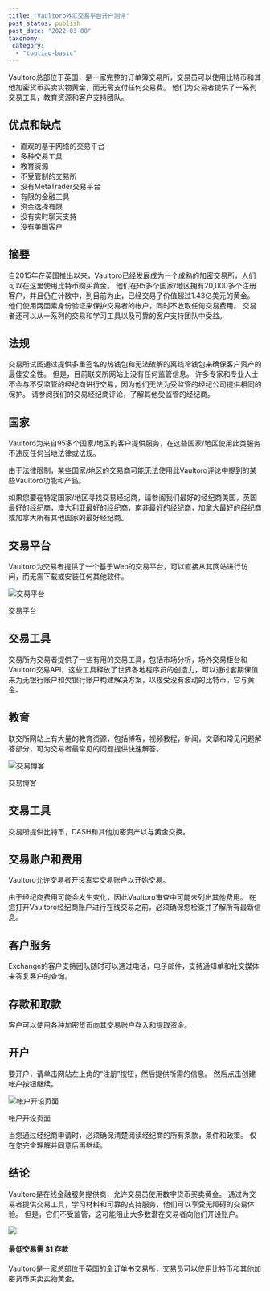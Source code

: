 ```yaml
---
title: "Vaultoro外汇交易平台开户测评"
post_status: publish
post_date: "2022-03-08"
taxonomy:
 category: 
  - "toutiao-basic"
---
```


Vaultoro总部位于英国，是一家完整的订单簿交易所，交易员可以使用比特币和其他加密货币买卖实物黄金，而无需支付任何交易费。 他们为交易者提供了一系列交易工具，教育资源和客户支持团队。

## 优点和缺点
- 直观的基于网络的交易平台
- 多种交易工具
- 教育资源
- 不受管制的交易所
- 没有MetaTrader交易平台
- 有限的金融工具
- 资金选择有限
- 没有实时聊天支持
- 没有美国客户


## 摘要

自2015年在英国推出以来，Vaultoro已经发展成为一个成熟的加密交易所，人们可以在这里使用比特币购买黄金。 他们在95多个国家/地区拥有20,000多个注册客户，并且仍在计数中，到目前为止，已经交易了价值超过1.43亿美元的黄金。 他们使用两因素身份验证来保护交易者的帐户，同时不收取任何交易费用。 交易者还可以从一系列的交易和学习工具以及可靠的客户支持团队中受益。

## 法规

交易所试图通过提供多重签名的热钱包和无法破解的离线冷钱包来确保客户资产的最佳安全性。 但是，目前联交所网站上没有任何监管信息。 许多专家和专业人士不会与不受监管的经纪商进行交易，因为他们无法为受监管的经纪公司提供相同的保护。 请参阅我们的交易经纪商评论，了解其他受监管的经纪商。

## 国家

Vaultoro为来自95多个国家/地区的客户提供服务，在这些国家/地区使用此类服务​​不违反任何当地法律或法规。

由于法律限制，某些国家/地区的交易商可能无法使用此Vaultoro评论中提到的某些Vaultoro功能和产品。

如果您要在特定国家/地区寻找交易经纪商，请参阅我们最好的经纪商美国，英国最好的经纪商，澳大利亚最好的经纪商，南非最好的经纪商，加拿大最好的经纪商或加拿大所有其他国家的最好经纪商。

## 交易平台

Vaultoro为交易者提供了一个基于Web的交易平台，可以直接从其网站进行访问，而无需下载或安装任何其他软件。

![交易平台](https://cdn.fendou.la/funstoutiao/2020/11/Vaultoro-Review-Trading-Platform.png "交易平台")

交易平台

## 交易工具

交易所为交易者提供了一些有用的交易工具，包括市场分析，场外交易柜台和Vaultoro交易API，这些工具释放了世界各地程序员的创造力，可以通过套期保值来为无银行账户和欠银行账户构建解决方案，以接受没有波动的比特币。它与黄金。

## 教育

联交所网站上有大量的教育资源，包括博客，视频教程，新闻，文章和常见问题解答部分，可为交易者最常见的问题提供快速解答。

![交易博客](https://cdn.fendou.la/funstoutiao/2020/11/Vaultoro-Review-Trading-Blog-1024x498.png "交易博客")

交易博客

## 交易工具

交易所提供比特币，DASH和其他加密资产以与黄金交换。

## 交易账户和费用

Vaultoro允许交易者开设真实交易账户以开始交易。

由于经纪商费用可能会发生变化，因此Vaultoro审查中可能未列出其他费用。 在您打开Vaultoro经纪商账户进行在线交易之前，必须确保您检查并了解所有最新信息。

## 客户服务

Exchange的客户支持团队随时可以通过电话，电子邮件，支持通知单和社交媒体来答复客户的查询。

## 存款和取款

客户可以使用各种加密货币向其交易账户存入和提取资金。

## 开户

要开户，请单击网站左上角的“注册”按钮，然后提供所需的信息。 然后点击创建帐户按钮继续。

![帐户开设页面](https://cdn.fendou.la/funstoutiao/2020/11/Vaultoro-Review-Account-Opening-Page.jpg "帐户开设页面")

帐户开设页面

当您通过经纪商申请时，必须确保清楚阅读经纪商的所有条款，条件和政策。 仅在您完全理解并同意后再继续。

## 结论

Vaultoro是在线金融服务提供商，允许交易员使用数字货币买卖黄金。 通过为交易者提供交易工具，学习材料和可靠的支持服务，他们可以享受无障碍的交易体验。 但是，它们不受监管，这可能阻止大多数潜在交易者向他们开设账户。

![](https://cdn.fendou.la/funstoutiao/2020/11/Vaultoro-Logo.png)

#### 最低交易需 $1 存款

Vaultoro是一家总部位于英国的全订单书交易所，交易员可以使用比特币和其他加密货币买卖实物黄金。
